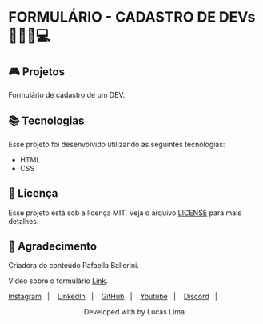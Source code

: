 # FORMULÁRIO - CADASTRO DE DEVs 👨🏽‍💻💻

## 🎮 Projetos

Formulário de cadastro de um DEV.

## 📚 Tecnologias

Esse projeto foi desenvolvido utilizando as seguintes tecnologias:
- HTML
- CSS


## 📝 Licença

Esse projeto está sob a licença MIT. Veja o arquivo [LICENSE](LICENSE) para mais detalhes.

## 👏 Agradecimento

Criadora do conteúdo Rafaella Ballerini.

Video sobre o formulário [Link](https://www.youtube.com/watch?v=wwqOJ2o84S4).

<p align="left">
    <a href="https://www.instagram.com/rafaballerini/">Instagram</a>&nbsp;&nbsp;&nbsp;|&nbsp;&nbsp;&nbsp;
    <a href="https://www.linkedin.com/in/rafaella-ballerini-45875016a/">LinkedIn</a>&nbsp;&nbsp;&nbsp;|&nbsp;&nbsp;&nbsp;
    <a href="https://github.com/rafaballerini">GitHub</a>&nbsp;&nbsp;&nbsp;|&nbsp;&nbsp;&nbsp;
    <a href="https://www.youtube.com/channel/UC_-uuuZbY0AAt9CViNzvc-Q">Youtube</a>&nbsp;&nbsp;&nbsp;|&nbsp;&nbsp;&nbsp;
    <a href="https://discord.com/invite/pzRrsEgHpn">Discord</a>&nbsp;&nbsp;&nbsp;|&nbsp;&nbsp;&nbsp;
</p>


<p align="center">Developed with by Lucas Lima</p>
